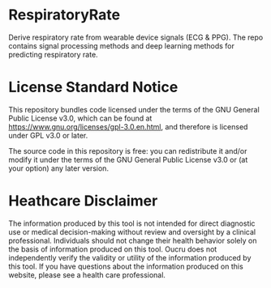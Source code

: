 # RespiratoryRate
Derive respiratory rate from wearable device signals (ECG &amp; PPG). The repo contains signal processing methods and deep learning methods for predicting respiratory rate. 

# License Standard Notice
This repository bundles code licensed under the terms of the GNU General Public License v3.0, which can be found at https://www.gnu.org/licenses/gpl-3.0.en.html, and therefore is licensed under GPL v3.0 or later.

The source code in this repository is free: you can redistribute it and/or modify it under the terms of the GNU General Public License v3.0 or (at your option) any later version.

# Heathcare Disclaimer
The information produced by this tool is not intended for direct diagnostic use or medical decision-making without review and oversight by a clinical professional. 
Individuals should not change their health behavior solely on the basis of information produced on this tool. 
Oucru does not independently verify the validity or utility of the information produced by this tool. If you have questions about the information produced on this website, please see a health care professional.



